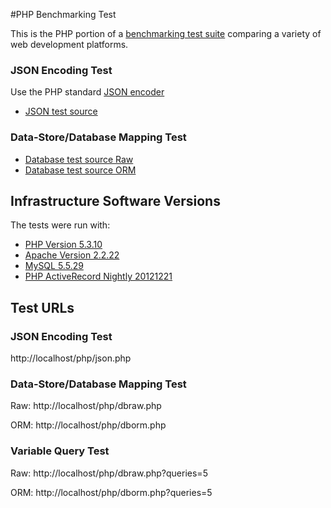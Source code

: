 #PHP Benchmarking Test

This is the PHP portion of a [benchmarking test suite](../) comparing a variety of web development platforms.

### JSON Encoding Test
Use the PHP standard [JSON encoder](http://www.php.net/manual/en/function.json-encode.php)

* [JSON test source](json.php)

### Data-Store/Database Mapping Test

* [Database test source Raw](dbraw.php)
* [Database test source ORM](dborm.php)

## Infrastructure Software Versions
The tests were run with:

* [PHP Version 5.3.10](http://www.php.net/)
* [Apache Version 2.2.22](http://httpd.apache.org/)
* [MySQL 5.5.29](https://dev.mysql.com/)
* [PHP ActiveRecord Nightly 20121221](http://www.phpactiverecord.org/)

## Test URLs
### JSON Encoding Test

http://localhost/php/json.php


### Data-Store/Database Mapping Test

Raw:
http://localhost/php/dbraw.php

ORM:
http://localhost/php/dborm.php

### Variable Query Test

Raw:
http://localhost/php/dbraw.php?queries=5

ORM:
http://localhost/php/dborm.php?queries=5
